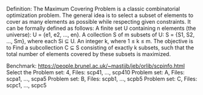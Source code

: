 Definition: The Maximum Covering Problem is a classic combinatorial optimization problem. 
The general idea is to select a subset of elements to cover as many elements as possible while respecting given constraints. 
It can be formally defined as follows: A finite set U containing n elements (the universe): U = {e1, e2, ..., en}. 
A collection S of m subsets of U: S = {S1, S2, ..., Sm}, where each Si ⊆ U. An integer k, where 1 ≤ k ≤ m. The objective is to Find a subcollection C ⊆ S consisting of exactly k subsets, such that the total number of elements covered by these subsets is maximized.

Benchmark: https://people.brunel.ac.uk/~mastjjb/jeb/orlib/scpinfo.html
Select the Problem set: 4, Files: scp41, ..., scp410
Problem set: A, Files: scpa1, ..., scpa5
Problem set: B, Files: scpb1, ..., scpb5
Problem set: C, Files: scpc1, ..., scpc5
